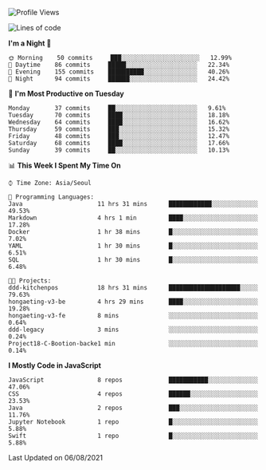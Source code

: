 <!--START_SECTION:waka-->
![Profile Views](http://img.shields.io/badge/Profile%20Views-0-blue)

![Lines of code](https://img.shields.io/badge/From%20Hello%20World%20I%27ve%20Written-92525%20lines%20of%20code-blue)

**I'm a Night 🦉** 

```text
🌞 Morning    50 commits     ███░░░░░░░░░░░░░░░░░░░░░░   12.99% 
🌆 Daytime    86 commits     █████░░░░░░░░░░░░░░░░░░░░   22.34% 
🌃 Evening    155 commits    ██████████░░░░░░░░░░░░░░░   40.26% 
🌙 Night      94 commits     ██████░░░░░░░░░░░░░░░░░░░   24.42%

```
📅 **I'm Most Productive on Tuesday** 

```text
Monday       37 commits     ██░░░░░░░░░░░░░░░░░░░░░░░   9.61% 
Tuesday      70 commits     ████░░░░░░░░░░░░░░░░░░░░░   18.18% 
Wednesday    64 commits     ████░░░░░░░░░░░░░░░░░░░░░   16.62% 
Thursday     59 commits     ███░░░░░░░░░░░░░░░░░░░░░░   15.32% 
Friday       48 commits     ███░░░░░░░░░░░░░░░░░░░░░░   12.47% 
Saturday     68 commits     ████░░░░░░░░░░░░░░░░░░░░░   17.66% 
Sunday       39 commits     ██░░░░░░░░░░░░░░░░░░░░░░░   10.13%

```


📊 **This Week I Spent My Time On** 

```text
⌚︎ Time Zone: Asia/Seoul

💬 Programming Languages: 
Java                     11 hrs 31 mins      ████████████░░░░░░░░░░░░░   49.53% 
Markdown                 4 hrs 1 min         ████░░░░░░░░░░░░░░░░░░░░░   17.28% 
Docker                   1 hr 38 mins        █░░░░░░░░░░░░░░░░░░░░░░░░   7.02% 
YAML                     1 hr 30 mins        █░░░░░░░░░░░░░░░░░░░░░░░░   6.51% 
SQL                      1 hr 30 mins        █░░░░░░░░░░░░░░░░░░░░░░░░   6.48%

🐱‍💻 Projects: 
ddd-kitchenpos           18 hrs 31 mins      ████████████████████░░░░░   79.63% 
hongaeting-v3-be         4 hrs 29 mins       ████░░░░░░░░░░░░░░░░░░░░░   19.28% 
hongaeting-v3-fe         8 mins              ░░░░░░░░░░░░░░░░░░░░░░░░░   0.64% 
ddd-legacy               3 mins              ░░░░░░░░░░░░░░░░░░░░░░░░░   0.24% 
Project18-C-Bootion-backe1 min               ░░░░░░░░░░░░░░░░░░░░░░░░░   0.14%

```

**I Mostly Code in JavaScript** 

```text
JavaScript               8 repos             ███████████░░░░░░░░░░░░░░   47.06% 
CSS                      4 repos             ██████░░░░░░░░░░░░░░░░░░░   23.53% 
Java                     2 repos             ███░░░░░░░░░░░░░░░░░░░░░░   11.76% 
Jupyter Notebook         1 repo              █░░░░░░░░░░░░░░░░░░░░░░░░   5.88% 
Swift                    1 repo              █░░░░░░░░░░░░░░░░░░░░░░░░   5.88%

```



 Last Updated on 06/08/2021
<!--END_SECTION:waka-->
